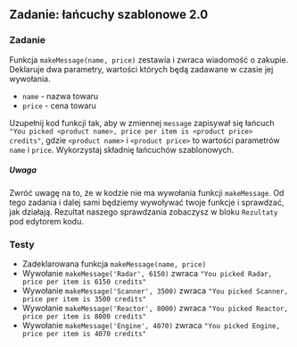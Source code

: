 ## Zadanie: łańcuchy szablonowe 2.0 

<h3 class="task">Zadanie</h3> 

Funkcja `makeMessage(name, price)` zestawia i zwraca wiadomość o zakupie. Deklaruje dwa parametry, wartości których będą zadawane w czasie jej wywołania.

- `name` - nazwa towaru
- `price` - cena towaru

Uzupełnij kod funkcji tak, aby w zmiennej `message` zapisywał się łańcuch `"You picked <product name>, price per item is <product price> credits"`, gdzie
`<product name>` i `<product price>` to wartości parametrów `name` i `price`. Wykorzystaj składnię łańcuchów szablonowych.

<div class="attention">
  <h5>Uwaga</h5> 
  <p>Zwróć uwagę na to, że w kodzie nie ma wywołania funkcji <code>makeMessage</code>. Od tego zadania i dalej sami będziemy wywoływać twoje funkcje i sprawdzać, jak działają. Rezultat naszego sprawdzania zobaczysz w bloku <code>Rezultaty</code> pod edytorem kodu.</p>



</div>

<h3 class="test">Testy</h3> 

- Zadeklarowana funkcja `makeMessage(name, price)` 
- Wywołanie `makeMessage('Radar', 6150)` zwraca `"You picked Radar, price per item is 6150 credits"` 
- Wywołanie `makeMessage('Scanner', 3500)` zwraca `"You picked Scanner, price per item is 3500 credits"`
- Wywołanie `makeMessage('Reactor', 8000)` zwraca `"You picked Reactor, price per item is 8000 credits"`
- Wywołanie `makeMessage('Engine', 4070)` zwraca `"You picked Engine, price per item is 4070 credits"`

